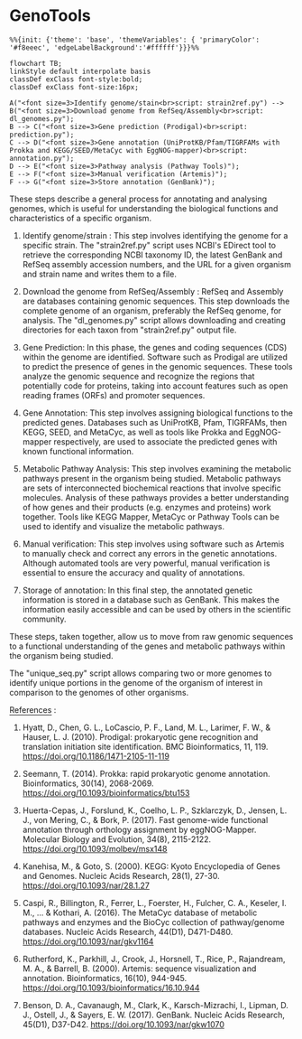 # GenoTools

```mermaid
%%{init: {'theme': 'base', 'themeVariables': { 'primaryColor': '#f8eeec', 'edgeLabelBackground':'#ffffff'}}}%%

flowchart TB;
linkStyle default interpolate basis
classDef exClass font-style:bold;
classDef exClass font-size:16px;

A("<font size=3>Identify genome/stain<br>script: strain2ref.py") --> B("<font size=3>Download genome from RefSeq/Assembly<br>script: dl_genomes.py");
B --> C("<font size=3>Gene prediction (Prodigal)<br>script: prediction.py");
C --> D("<font size=3>Gene annotation (UniProtKB/Pfam/TIGRFAMs with Prokka and KEGG/SEED/MetaCyc with EggNOG-mapper)<br>script: annotation.py");
D --> E("<font size=3>Pathway analysis (Pathway Tools)");
E --> F("<font size=3>Manual verification (Artemis)");
F --> G("<font size=3>Store annotation (GenBank)");

```

These steps describe a general process for annotating and analysing genomes, which is useful for understanding the biological functions and characteristics of a specific organism.

1) Identify genome/strain : This step involves identifying the genome for a specific strain. The "strain2ref.py" script uses NCBI's EDirect tool to retrieve the corresponding NCBI taxonomy ID, the latest GenBank and RefSeq assembly accession numbers, and the URL for a given organism and strain name and writes them to a file.

2) Download the genome from RefSeq/Assembly : RefSeq and Assembly are databases containing genomic sequences. This step downloads the complete genome of an organism, preferably the RefSeq genome, for analysis. The "dl_genomes.py" script allows downloading and creating directories for each taxon from "strain2ref.py" output file.

3) Gene Prediction: In this phase, the genes and coding sequences (CDS) within the genome are identified. Software such as Prodigal are utilized to predict the presence of genes in the genomic sequences. These tools analyze the genomic sequence and recognize the regions that potentially code for proteins, taking into account features such as open reading frames (ORFs) and promoter sequences.

4) Gene Annotation: This step involves assigning biological functions to the predicted genes. Databases such as UniProtKB, Pfam, TIGRFAMs, then KEGG, SEED, and MetaCyc, as well as tools like Prokka and EggNOG-mapper respectively, are used to associate the predicted genes with known functional information. 

5) Metabolic Pathway Analysis: This step involves examining the metabolic pathways present in the organism being studied. Metabolic pathways are sets of interconnected biochemical reactions that involve specific molecules. Analysis of these pathways provides a better understanding of how genes and their products (e.g. enzymes and proteins) work together. Tools like KEGG Mapper, MetaCyc or Pathway Tools can be used to identify and visualize the metabolic pathways.

6) Manual verification: This step involves using software such as Artemis to manually check and correct any errors in the genetic annotations. Although automated tools are very powerful, manual verification is essential to ensure the accuracy and quality of annotations.

7) Storage of annotation: In this final step, the annotated genetic information is stored in a database such as GenBank. This makes the information easily accessible and can be used by others in the scientific community. 

These steps, taken together, allow us to move from raw genomic sequences to a functional understanding of the genes and metabolic pathways within the organism being studied.

The "unique_seq.py" script allows comparing two or more genomes to identify unique portions in the genome of the organism of interest in comparison to the genomes of other organisms.

<p style="border-bottom: 1px solid; display: inline">References</p> :

1) Hyatt, D., Chen, G. L., LoCascio, P. F., Land, M. L., Larimer, F. W., & Hauser, L. J. (2010). Prodigal: prokaryotic gene recognition and translation initiation site identification. BMC Bioinformatics, 11, 119. https://doi.org/10.1186/1471-2105-11-119

2) Seemann, T. (2014). Prokka: rapid prokaryotic genome annotation. Bioinformatics, 30(14), 2068-2069. https://doi.org/10.1093/bioinformatics/btu153

3) Huerta-Cepas, J., Forslund, K., Coelho, L. P., Szklarczyk, D., Jensen, L. J., von Mering, C., & Bork, P. (2017). Fast genome-wide functional annotation through orthology assignment by eggNOG-Mapper. Molecular Biology and Evolution, 34(8), 2115-2122. https://doi.org/10.1093/molbev/msx148

4) Kanehisa, M., & Goto, S. (2000). KEGG: Kyoto Encyclopedia of Genes and Genomes. Nucleic Acids Research, 28(1), 27-30. https://doi.org/10.1093/nar/28.1.27

5) Caspi, R., Billington, R., Ferrer, L., Foerster, H., Fulcher, C. A., Keseler, I. M., ... & Kothari, A. (2016). The MetaCyc database of metabolic pathways and enzymes and the BioCyc collection of pathway/genome databases. Nucleic Acids Research, 44(D1), D471-D480. https://doi.org/10.1093/nar/gkv1164

6) Rutherford, K., Parkhill, J., Crook, J., Horsnell, T., Rice, P., Rajandream, M. A., & Barrell, B. (2000). Artemis: sequence visualization and annotation. Bioinformatics, 16(10), 944-945. https://doi.org/10.1093/bioinformatics/16.10.944

7) Benson, D. A., Cavanaugh, M., Clark, K., Karsch-Mizrachi, I., Lipman, D. J., Ostell, J., & Sayers, E. W. (2017). GenBank. Nucleic Acids Research, 45(D1), D37-D42. https://doi.org/10.1093/nar/gkw1070
